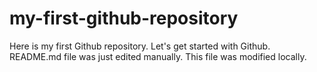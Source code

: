 # my-first-github-repository
Here is my first Github repository. Let's get started with Github.
README.md file was just edited manually. This file was modified locally.

